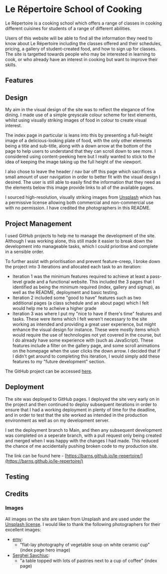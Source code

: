 # Le Répertoire School of Cooking
Le Répertoire is a cooking school which offers a range of classes in cooking different cuisines for students of a range of different abilities.

Users of this website will be able to find all the information they need to know about Le Répertoire including the classes offered and their schedules, pricing, a gallery of student-created food, and how to sign up for classes. The site is targetted towards people who may be interested in learning to cook, or who already have an interest in cooking but want to improve their skills.

## Features

## Design
My aim in the visual design of the site was to reflect the elegance of fine dining. I made use of a simple greyscale colour scheme for text elements, whilst using visually striking images of food in colour to create visual interest.

The index page in particular is leans into this by presenting a full-height image of a delicious-looking plate of food, with the only other elements being a title and sub-title, along with a down arrow at the bottom of the page to help users to understand that they can scroll down to see more. I considered using content-peeking here but I really wanted to stick to the idea of keeping the image taking up the full height of the viewport.

I also chose to leave the header / nav bar off this page which sacrifices a small amount of user navigation in order to better fit with the visual design I desired. The user is still able to easily find the information that they need as the elements below this image provide links to all of the available pages.

I sourced high-resolution, visually striking images from [Unsplash](https://unsplash.com/) which has a permissive license allowing both commercial and non-commercial use with no permission. I have credited the photographers in this README.

## Project Management
I used GitHub projects to help me to manage the development of the site. Although I was working alone, this still made it easier to break down the development into manageable tasks, which I could prioritise and complete in a sensible order.

To further assist with prioritisation and prevent feature-creep, I broke down the project into 3 iterations and allocated each task to an iteration:
- Iteration 1 was the minimum features required to achieve at least a pass-level grade and a functional website. This included the 3 pages that I identified as being the minimum required (index, gallery and signup), as well as the README, deployment and basic testing.
- Iteration 2 included some "good to have" features such as two additional pages (a class schedule and an about page) which I felt would help me to acheive a higher grade
- Iteration 3 was where I put my "nice to have if there's time" features and tasks. These were items which I felt weren't necessary to the site working as intended and providing a great user experience, but might enhance the visual design for instance. These were mostly items which would require the use of technologies not yet covered in the course, but I do already have some experience with (such as JavaScript). These features include a filter on the gallery page, and some scroll animations on the homepage when the user clicks the down arrow. I decided that if I didn't get around to completing this iteration, I would simply add these features to my "future development" section.

The GitHub project can be accessed [here](https://github.com/users/barns/projects/3/views/4).

## Deployment
The site was deployed to GitHub pages. I deployed the site very early on in the project and then continued to deploy subsequent iterations in order to ensure that I had a working deployment in plenty of time for the deadline, and in order to test that the site worked as intended in the production environment as well as on my development server.

I set the deployment branch to Main, and then any subsequent development was completed on a seperate branch, with a pull request only being created and merged when I was happy with the changes I had made. This reduced the chance of me accidentally pushing broken code to my production site.

The link can be found here - [https://barns.github.io/le-repertoire/](https://barns.github.io/le-repertoire/)

## Testing

## Credits

### Images
All images on the site are taken from Unsplash and are used under the [Unsplash license](https://unsplash.com/license). I would like to thank the following photographers for their excellent images:

- [emy](https://unsplash.com/@emysong_?utm_content=creditCopyText&utm_medium=referral&utm_source=unsplash):
  - "flat-lay photography of vegetable soup on white ceramic cup" (index page hero image)
- [Serghei Savchiuc](https://unsplash.com/@serioja?utm_content=creditCopyText&utm_medium=referral&utm_source=unsplash):
  - "a table topped with lots of pastries next to a cup of coffee" (index page)